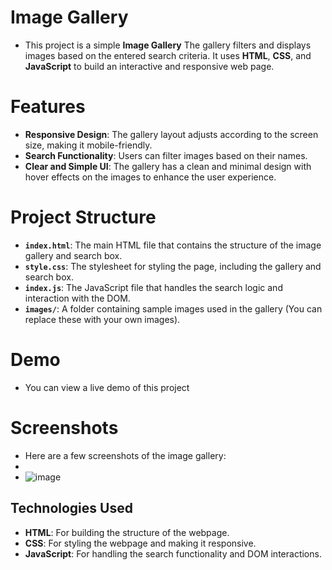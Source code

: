 # Image Gallery 

- This project is a simple **Image Gallery** The gallery filters and displays images based on the entered search criteria. It uses **HTML**, **CSS**, and **JavaScript** to build an interactive and responsive web page.

# Features

- **Responsive Design**: The gallery layout adjusts according to the screen size, making it mobile-friendly.
- **Search Functionality**: Users can filter images based on their names.
- **Clear and Simple UI**: The gallery has a clean and minimal design with hover effects on the images to enhance the user experience.

# Project Structure

- **`index.html`**: The main HTML file that contains the structure of the image gallery and search box.
- **`style.css`**: The stylesheet for styling the page, including the gallery and search box.
- **`index.js`**: The JavaScript file that handles the search logic and interaction with the DOM.
- **`images/`**: A folder containing sample images used in the gallery (You can replace these with your own images).

# Demo

- You can view a live demo of this project

# Screenshots

- Here are a few screenshots of the image gallery:
-
- ![image](https://github.com/user-attachments/assets/840f465d-62d5-417b-96e9-dad2c9f442c4)

## Technologies Used

- **HTML**: For building the structure of the webpage.
- **CSS**: For styling the webpage and making it responsive.
- **JavaScript**: For handling the search functionality and DOM interactions.
